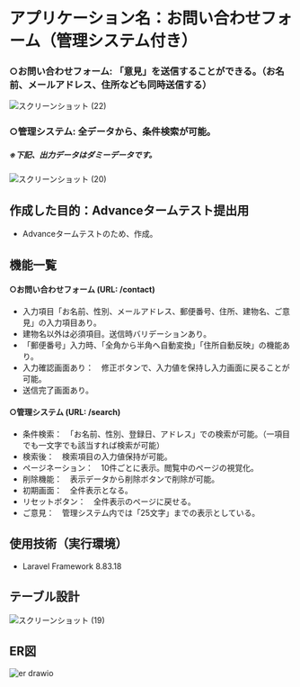 # アプリケーション名：お問い合わせフォーム（管理システム付き）
### ○お問い合わせフォーム: 「意見」を送信することができる。（お名前、メールアドレス、住所なども同時送信する）

![スクリーンショット (22)](https://user-images.githubusercontent.com/103915849/179387425-a077edcc-b7b7-4772-8e12-3a95bbf71ef9.png)



### ○管理システム: 全データから、条件検索が可能。
##### ※下記、出力データはダミーデータです。

![スクリーンショット (20)](https://user-images.githubusercontent.com/103915849/179387324-5b446892-ed6e-4db3-b922-c1213dd80149.png)


## 作成した目的：Advanceタームテスト提出用
- Advanceタームテストのため、作成。

## 機能一覧
#### ○お問い合わせフォーム (URL: /contact)
- 入力項目「お名前、性別、メールアドレス、郵便番号、住所、建物名、ご意見」の入力項目あり。
- 建物名以外は必須項目。送信時バリデーションあり。
- 「郵便番号」入力時、「全角から半角へ自動変換」「住所自動反映」の機能あり。
- 入力確認画面あり：　修正ボタンで、入力値を保持し入力画面に戻ることが可能。
- 送信完了画面あり。
#### ○管理システム (URL: /search)
- 条件検索：　「お名前、性別、登録日、アドレス」での検索が可能。（一項目でも一文字でも該当すれば検索が可能）
- 検索後：　検索項目の入力値保持が可能。
- ページネーション：　10件ごとに表示。閲覧中のページの視覚化。
- 削除機能：　表示データから削除ボタンで削除が可能。
- 初期画面：　全件表示となる。
- リセットボタン：　全件表示のページに戻せる。
- ご意見：　管理システム内では「25文字」までの表示としている。

## 使用技術（実行環境）
- Laravel Framework 8.83.18

## テーブル設計

![スクリーンショット (19)](https://user-images.githubusercontent.com/103915849/179387707-c5b62aec-3598-47f0-816e-dfa31945a2ce.png)

## ER図

![er drawio](https://user-images.githubusercontent.com/103915849/179387439-89e638e2-4719-447a-9f26-fab70e32e082.png)
